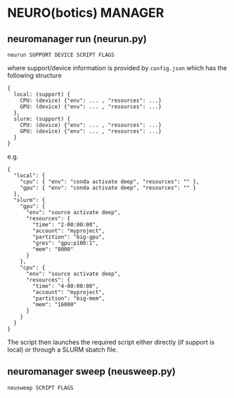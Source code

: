 # NEURO(botics) MANAGER

## neuromanager run (neurun.py)
```
neurun SUPPORT DEVICE SCRIPT FLAGS
```
where support/device information is provided by ```config.json``` which has the following structure
```
{
  local: (support) {
    CPU: (device) {"env": ... , "resources": ...}
    GPU: (device) {"env": ... , "resources": ...}
  },
  slurm: (support) {
    CPU: (device) {"env": ... , "resources": ...}
    GPU: (device) {"env": ... , "resources": ...}
  }
}
```
e.g.
```
{
  "local": {
    "cpu": { "env": "conda activate deep", "resources": "" },
    "gpu": { "env": "conda activate deep", "resources": "" }
  },
  "slurm": {
    "gpu": {
      "env": "source activate deep",
      "resources": {
        "time": "2-00:00:00",
        "account": "myproject",
        "partition": "big-gpu",
        "gres": "gpu:p100:1",
        "mem": "8000"
      }
    },
    "cpu": {
      "env": "source activate deep",
      "resources": {
        "time": "4-00:00:00",
        "account": "myproject",
        "partition": "big-mem",
        "mem": "16000"
      }
    }
  }
}
```
The script then launches the required script either directly (if support is local) or through a SLURM sbatch file.

## neuromanager sweep (neusweep.py)
```
neusweep SCRIPT FLAGS
```

